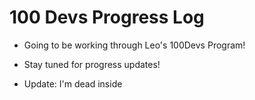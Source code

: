 # 100 Devs Progress Log

+ Going to be working through Leo's 100Devs Program!
+ Stay tuned for progress updates!

+ Update: I'm dead inside
